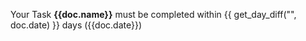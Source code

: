 Your Task <b>{{doc.name}}</b> must be completed within {{ get_day_diff("", doc.date) }} days ({{doc.date}})